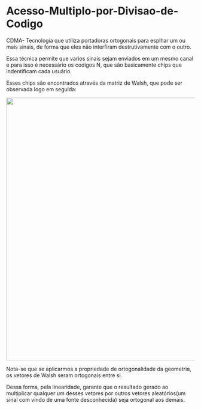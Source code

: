 # Acesso-Multiplo-por-Divisao-de-Codigo
 CDMA- Tecnologia que utiliza portadoras ortogonais para esplhar um ou mais sinais, de forma que eles não interfiram destrutivamente com o outro.

 Essa técnica permite que varios sinais sejam enviados em um mesmo canal e para isso é necessário os codigos N, que são basicamente chips que indentificam cada usuário. 
 
 Esses chips são encontrados através da matriz de Walsh, que pode ser observada logo em seguida:

<div align="center">
<img src="https://user-images.githubusercontent.com/95134472/210793466-a99855a8-9c97-40f4-83ae-733744a2d038.png" width="700px" />
</div>

 Nota-se que se aplicarmos a propriedade de ortogonalidade da geometria, os vetores de Walsh seram ortogonais entre si.
 
 Dessa forma, pela linearidade, garante que o resultado gerado ao multiplicar qualquer um desses vetores por outros vetores aleatórios(um sinal com vindo de uma fonte desconhecida) seja ortogonal aos demais. 

